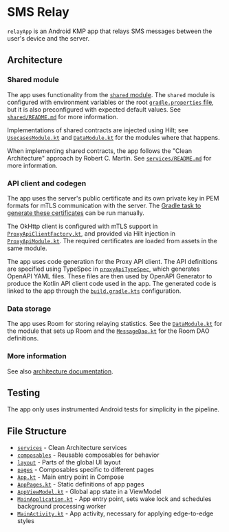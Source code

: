 # SMS Relay

`relayApp` is an Android KMP app that relays SMS messages between the user's device and the server.

## Architecture

### Shared module

The app uses functionality from the [`shared` module](../shared). The `shared` module is configured with environment variables or the root [`gradle.properties` file](../gradle.properties), but it is also preconfigured with expected default values. See [`shared/README.md`](../shared/README.md) for more information.

Implementations of shared contracts are injected using Hilt; see [`UsecasesModule.kt`](src/androidMain/kotlin/io/mrnateriver/smsproxy/relay/services/usecases/UsecasesModule.kt) and [`DataModule.kt`](src/androidMain/kotlin/io/mrnateriver/smsproxy/relay/services/data/DataModule.kt) for the modules where that happens.

When implementing shared contracts, the app follows the "Clean Architecture" approach by Robert C. Martin. See [`services/README.md`](src/androidMain/kotlin/io/mrnateriver/smsproxy/relay/services/README.md) for more information.

### API client and codegen

The app uses the server's public certificate and its own private key in PEM formats for mTLS communication with the server. The [Gradle task to generate these certificates](/buildSrc/src/main/kotlin/GenerateCertificatesTask.kt) can be run manually.

The OkHttp client is configured with mTLS support in [`ProxyApiClientFactory.kt`](/shared/src/androidMain/kotlin/io/mrnateriver/smsproxy/shared/services/ProxyApiClientFactory.kt), and provided via Hilt injection in [`ProxyApiModule.kt`](src/androidMain/kotlin/io/mrnateriver/smsproxy/relay/services/data/ProxyApiModule.kt). The required certificates are loaded from assets in the same module.

The app uses code generation for the Proxy API client. The API definitions are specified using TypeSpec in [`proxyApiTypeSpec`](../proxyApiTypeSpec), which generates OpenAPI YAML files. These files are then used by OpenAPI Generator to produce the Kotlin API client code used in the app. The generated code is linked to the app through the [`build.gradle.kts`](../proxyApiTypeSpec/build.gradle.kts) configuration.

### Data storage

The app uses Room for storing relaying statistics. See the [`DataModule.kt`](src/androidMain/kotlin/io/mrnateriver/smsproxy/relay/services/data/DataModule.kt) for the module that sets up Room and the [`MessageDao.kt`](src/androidMain/kotlin/io/mrnateriver/smsproxy/relay/services/data/MessageDao.kt) for the Room DAO definitions.

### More information

See also [architecture documentation](/docs/README.md).

## Testing

The app only uses instrumented Android tests for simplicity in the pipeline.

## File Structure

- [`services`](src/androidMain/kotlin/io/mrnateriver/smsproxy/relay/services) - Clean Architecture services
- [`composables`](src/androidMain/kotlin/io/mrnateriver/smsproxy/relay/composables) - Reusable composables for behavior
- [`layout`](src/androidMain/kotlin/io/mrnateriver/smsproxy/relay/layout) - Parts of the global UI layout
- [`pages`](src/androidMain/kotlin/io/mrnateriver/smsproxy/relay/pages) - Composables specific to different pages
- [`App.kt`](src/androidMain/kotlin/io/mrnateriver/smsproxy/relay/App.kt) - Main entry point in Compose
- [`AppPages.kt`](src/androidMain/kotlin/io/mrnateriver/smsproxy/relay/AppPages.kt) - Static definitions of app pages
- [`AppViewModel.kt`](src/androidMain/kotlin/io/mrnateriver/smsproxy/relay/AppViewModel.kt) - Global app state in a ViewModel
- [`MainApplication.kt`](src/androidMain/kotlin/io/mrnateriver/smsproxy/relay/MainApplication.kt) - App entry point, sets wake lock and schedules background processing worker
- [`MainActivity.kt`](src/androidMain/kotlin/io/mrnateriver/smsproxy/relay/MainActivity.kt) - App activity, necessary for applying edge-to-edge styles
